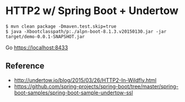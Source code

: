 # HTTP2 w/ Spring Boot + Undertow

    $ mvn clean package -Dmaven.test.skip=true
    $ java -Xbootclasspath/p:./alpn-boot-8.1.3.v20150130.jar -jar target/demo-0.0.1-SNAPSHOT.jar

Go [https://localhost:8433](https://localhost:8433)


## Reference

* http://undertow.io/blog/2015/03/26/HTTP2-In-Wildfly.html
* https://github.com/spring-projects/spring-boot/tree/master/spring-boot-samples/spring-boot-sample-undertow-ssl
